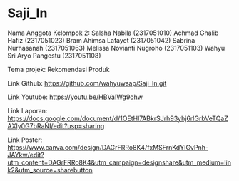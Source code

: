 # Saji_In

Nama Anggota Kelompok 2:
Salsha Nabila (2317051010)
Achmad Ghalib Hafiz (2317051023)
Bram Ahimsa Lafayet (2317051042)
Sabrina Nurhasanah (2317051063)
Melissa Novianti Nugroho (2317051103)
Wahyu Sri Aryo Pangestu (2317051108)

Tema projek: Rekomendasi Produk

Link Github: https://github.com/wahyuwsap/Saji_In.git

Link Youtube: https://youtu.be/HBVaIWg9ohw

Link Laporan: https://docs.google.com/document/d/1OEtHl7ABkrSJrh93yhj6rlGrbVeTQaZAXly0G7bRaNI/edit?usp=sharing

Link Poster: https://www.canva.com/design/DAGrFRRo8K4/fxMSFrnKdYIGvPnh-JAYkw/edit?utm_content=DAGrFRRo8K4&utm_campaign=designshare&utm_medium=link2&utm_source=sharebutton
